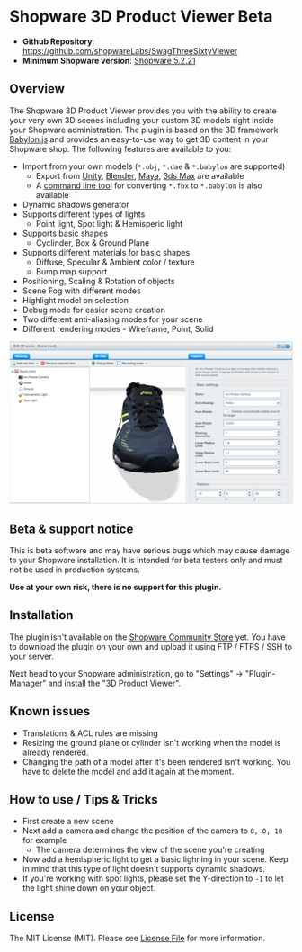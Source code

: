 # Shopware 3D Product Viewer Beta
* **Github Repository**: https://github.com/shopwareLabs/SwagThreeSixtyViewer
* **Minimum Shopware version**: [Shopware 5.2.21](http://community.shopware.com/Downloads_cat_448.html#5.2.21)

## Overview
The Shopware 3D Product Viewer provides you with the ability to create your very own 3D scenes including your custom 3D models right inside your Shopware administration. The plugin is based on the 3D framework [Babylon.js](https://github.com/BabylonJS/Babylon.js) and provides an easy-to-use way to get 3D content in your Shopware shop. The following features are available to you:

- Import from your own models (`*.obj`, `*.dae` & `*.babylon` are supported)
	- Export from [Unity](https://github.com/BabylonJS/Babylon.js/tree/master/Exporters/Unity%205), [Blender](https://github.com/BabylonJS/Babylon.js/tree/master/Exporters/Blender), [Maya](https://github.com/BabylonJS/Babylon.js/tree/master/Exporters/Maya/Tools), [3ds Max](https://github.com/BabylonJS/Babylon.js/tree/master/Exporters/3ds%20Max) are available
	- A [command line tool](https://github.com/BabylonJS/Babylon.js/tree/master/Exporters/FBX) for converting `*.fbx` to `*.babylon` is also available
- Dynamic shadows generator
- Supports different types of lights
	- Point light, Spot light & Hemisperic light
- Supports basic shapes
	- Cyclinder, Box & Ground Plane
- Supports different materials for basic shapes
	- Diffuse, Specular & Ambient color / texture
	- Bump map support
- Positioning, Scaling & Rotation of objects
- Scene Fog with different modes
- Highlight model on selection
- Debug mode for easier scene creation
- Two different anti-aliasing modes for your scene
- Different rendering modes - Wireframe, Point, Solid

![Edit 3D scene](screenshot.png "Edit 3D scene")

## Beta & support notice 
This is beta software and may have serious bugs which may
cause damage to your Shopware installation. It is intended for beta testers only and must not be used in production systems.

**Use at your own risk, there is no support for this plugin.**

## Installation
The plugin isn't available on the [Shopware Community Store](https://store.shopware.com/) yet. You have to download the plugin on your own and upload it using FTP / FTPS / SSH to your server.

Next head to your Shopware administration, go to "Settings" -> "Plugin-Manager" and install the "3D Product Viewer".

## Known issues
- Translations & ACL rules are missing
- Resizing the ground plane or cylinder isn't working when the model is already rendered.
- Changing the path of a model after it's been rendered isn't working. You have to delete the model and add it again at the moment.

## How to use / Tips & Tricks
- First create a new scene
- Next add a camera and change the position of the camera to `0, 0, 10` for example
	- The camera determines the view of the scene you're creating
- Now add a hemispheric light to get a basic lighning in your scene. Keep in mind that this type of light doesn't supports dynamic shadows.
- If you're working with spot lights, please set the Y-direction to `-1` to let the light shine down on your object.  

## License
The MIT License (MIT). Please see [License File](https://github.com/shopwareLabs/SwagThreeSixtyViewer/blob/master/LICENSE "License File") for more information.